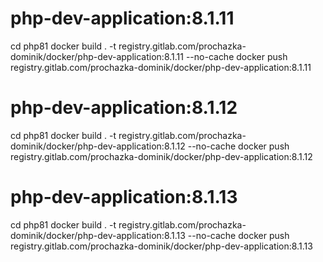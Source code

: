 # php-dev-application:8.1.11
cd php81
docker build . -t registry.gitlab.com/prochazka-dominik/docker/php-dev-application:8.1.11 --no-cache
docker push registry.gitlab.com/prochazka-dominik/docker/php-dev-application:8.1.11

# php-dev-application:8.1.12
cd php81
docker build . -t registry.gitlab.com/prochazka-dominik/docker/php-dev-application:8.1.12 --no-cache
docker push registry.gitlab.com/prochazka-dominik/docker/php-dev-application:8.1.12

# php-dev-application:8.1.13
cd php81
docker build . -t registry.gitlab.com/prochazka-dominik/docker/php-dev-application:8.1.13 --no-cache
docker push registry.gitlab.com/prochazka-dominik/docker/php-dev-application:8.1.13
